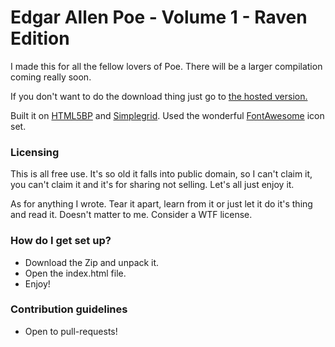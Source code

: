 # Edgar Allen Poe - Volume 1 - Raven Edition #

I made this for all the fellow lovers of Poe. There will be a larger compilation coming really soon.

If you don't want to do the download thing just go to [the hosted version.](http://www.victorpfuentes.com/poereader/)

Built it on [HTML5BP](http://html5boilerplate.com/) and [Simplegrid](https://github.com/ThisIsDallas/Simple-Grid). Used the wonderful [FontAwesome](http://fontawesome.io/) icon set.

### Licensing ###

This is all free use. It's so old it falls into public domain, so I can't claim it, you can't claim it and it's for sharing not selling. Let's all just enjoy it.

As for anything I wrote. Tear it apart, learn from it or just let it do it's thing and read it. Doesn't matter to me. Consider a WTF license. 

### How do I get set up? ###

* Download the Zip and unpack it.
* Open the index.html file.
* Enjoy!

### Contribution guidelines ###

* Open to pull-requests!

